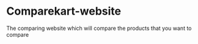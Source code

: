 # Comparekart-website
The comparing website which will compare the products that you want to compare
